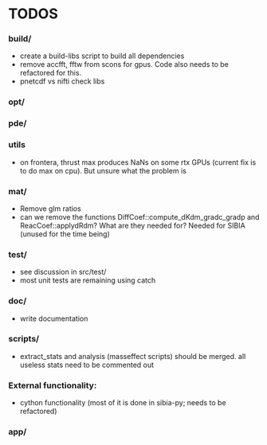 # TODOS

### build/
- create a build-libs script to build all dependencies
- remove accfft, fftw from scons for gpus. Code also needs to be refactored for this.
- pnetcdf vs nifti check libs

### opt/

### pde/

### utils
- on frontera, thrust max produces NaNs on some rtx GPUs (current fix is to do max on cpu). But unsure what the problem is

### mat/
- Remove glm ratios
- can we remove the functions DiffCoef::compute_dKdm_gradc_gradp and ReacCoef::applydRdm? What are they needed for? Needed for SIBIA (unused for the time being)

### test/
- see discussion in src/test/
- most unit tests are remaining using catch

### doc/
- write documentation

### scripts/
- extract_stats and analysis (masseffect scripts) should be merged. all useless stats need to be commented out

### External functionality:
- cython functionality (most of it is done in sibia-py; needs to be refactored)

### app/


